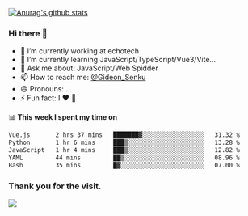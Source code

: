 [![Anurag's github stats](https://github-readme-stats.vercel.app/api?username=gideonsenku)](https://github.com/anuraghazra/github-readme-stats)
### Hi there 👋
- 🔭 I’m currently working at echotech
- 🌱 I’m currently learning JavaScript/TypeScript/Vue3/Vite...
- 💬 Ask me about: JavaScript/Web Spidder 
- 📫 How to reach me: [@Gideon_Senku](https://t.me/Gideon_Senku)
- 😄 Pronouns: ...
- ⚡ Fun fact: I ❤️ 🎵

📊 **This week I spent my time on**
<!--START_SECTION:waka-->

```txt
Vue.js       2 hrs 37 mins   ███████▓░░░░░░░░░░░░░░░░░   31.32 %
Python       1 hr 6 mins     ███▒░░░░░░░░░░░░░░░░░░░░░   13.28 %
JavaScript   1 hr 4 mins     ███▒░░░░░░░░░░░░░░░░░░░░░   12.82 %
YAML         44 mins         ██▒░░░░░░░░░░░░░░░░░░░░░░   08.96 %
Bash         35 mins         █▓░░░░░░░░░░░░░░░░░░░░░░░   07.00 %
```

<!--END_SECTION:waka-->


### Thank you for the visit.
![](http://profile-counter.glitch.me/gideonsenku/count.svg)
<!--
**GideonSenku/GideonSenku** is a ✨ _special_ ✨ repository because its `README.md` (this file) appears on your GitHub profile.

Here are some ideas to get you started:

- 🔭 I’m currently working on ...
- 🌱 I’m currently learning ...
- 👯 I’m looking to collaborate on ...
- 🤔 I’m looking for help with ...
- 💬 Ask me about ...
- 📫 How to reach me: ...
- 😄 Pronouns: ...
- ⚡ Fun fact: ...
-->
